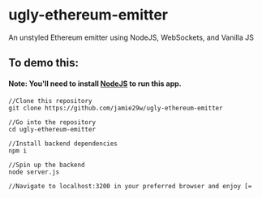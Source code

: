 # ugly-ethereum-emitter
An unstyled Ethereum emitter using NodeJS, WebSockets, and Vanilla JS

## To demo this:
#### Note: You'll need to install [NodeJS](https://nodejs.org/en/) to run this app.
```
//Clone this repository
git clone https://github.com/jamie29w/ugly-ethereum-emitter

//Go into the repository
cd ugly-ethereum-emitter

//Install backend dependencies
npm i

//Spin up the backend
node server.js

//Navigate to localhost:3200 in your preferred browser and enjoy [=
```
